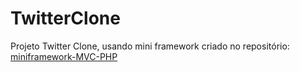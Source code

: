 # TwitterClone
Projeto Twitter Clone, usando mini framework criado no repositório: [miniframework-MVC-PHP](https://github.com/rocunha09/miniframework-MVC-PHP.git)
